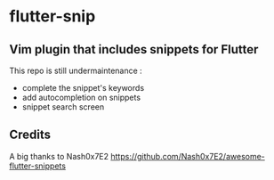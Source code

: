 # flutter-snip

## Vim plugin that includes snippets for Flutter

This repo is still undermaintenance : 
- complete the snippet's keywords
- add autocompletion on snippets
- snippet search screen

## Credits 
A big thanks to Nash0x7E2
https://github.com/Nash0x7E2/awesome-flutter-snippets
